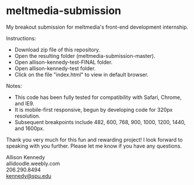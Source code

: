 meltmedia-submission
====================

My breakout submission for meltmedia's front-end development internship.

Instructions:
- Download zip file of this repository.
- Open the resulting folder (meltmedia-submission-master).
- Open allison-kennedy-test-FINAL folder.
- Open allison-kennedy-test folder.
- Click on the file "index.html" to view in default browser.

Notes:
- This code has been fully tested for compatibility with Safari, Chrome, and IE9.
- It is mobile-first responsive, begun by developing code for 320px resolution.
- Subsequent breakpoints include 482, 600, 768, 900, 1000, 1200, 1440, and 1600px.

Thank you very much for this fun and rewarding project! I look forward to speaking with you further.
Please let me know if you have any questions.

Allison Kennedy<br/>
allidoodle.weebly.com<br/>
206.290.8494<br/>
kennedy@spu.edu
